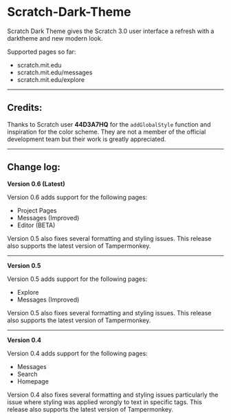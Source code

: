 # Scratch-Dark-Theme

Scratch Dark Theme gives the Scratch 3.0 user interface a refresh with a darktheme and new modern look.

Supported pages so far:
  * scratch.mit.edu
  * scratch.mit.edu/messages
  * scratch.mit.edu/explore
___
## Credits:

Thanks to Scratch user **44D3A7HQ** for the `addGlobalStyle` function and inspiration for the color scheme. They are not a member of the official development team but their work is greatly appreciated.
___
## Change log:
**Version 0.6 (Latest)**
  
  Version 0.6 adds support for the following pages:
  * Project Pages
  * Messages (Improved)
  * Editor (BETA)
  
  Version 0.5 also fixes several formatting and styling issues. This release also supports the latest version of Tampermonkey.
___
**Version 0.5**
  
  Version 0.5 adds support for the following pages:
  * Explore
  * Messages (Improved)
  
  Version 0.5 also fixes several formatting and styling issues. This release also supports the latest version of Tampermonkey.
___
**Version 0.4**
  
  Version 0.4 adds support for the following pages:
  * Messages
  * Search
  * Homepage
  
  Version 0.4 also fixes several formatting and styling issues particularly the issue where styling was applied wrongly to text      in specific tags. This release also supports the latest version of Tampermonkey.
